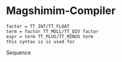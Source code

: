 # Magshimim-Compiler
    factor = TT_INT/TT_FLOAT
    term = factor TT_MULL/TT_DIV factor
    expr = term TT_PLUS/TT_MINUS term
    this syntax is is used for 
Sequence